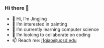 ### Hi there 👋
- 👋 Hi, I’m Jingjing
- 👀 I’m interested in painting
- 🌱 I’m currently learning computer science
- 💞️ I’m looking to collaborate on coding
- 📫 Reach me: j1qiao@ucsd.edu


<!--
**joyqiao1/joyqiao1** is a ✨ _special_ ✨ repository because its `README.md` (this file) appears on your GitHub profile.

Here are some ideas to get you started:

